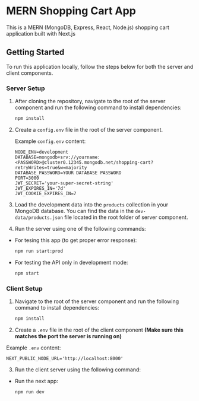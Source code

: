 # MERN Shopping Cart App

This is a MERN (MongoDB, Express, React, Node.js) shopping cart application built with Next.js

## Getting Started

To run this application locally, follow the steps below for both the server and client components.

### Server Setup

1. After cloning the repository, navigate to the root of the server component and run the following command to install dependencies:

   ```bash
   npm install

   ```

2. Create a `config.env` file in the root of the server component.

   Example `config.env` content:

   ```env
   NODE_ENV=development
   DATABASE=mongodb+srv://yourname:<PASSWORD>@cluster0.12345.mongodb.net/shopping-cart?retryWrites=true&w=majority
   DATABASE_PASSWORD=YOUR DATABASE PASSWORD
   PORT=3000
   JWT_SECRET='your-super-secret-string'
   JWT_EXPIRES_IN='7d'
   JWT_COOKIE_EXPIRES_IN=7

   ```

3. Load the development data into the `products` collection in your MongoDB database. You can find the data in the `dev-data/products.json` file located in the root folder of server component.

4. Run the server using one of the following commands:

- For tesing this app (to get proper error response):

  ```bash
  npm run start:prod

  ```

- For testing the API only in development mode:
  ```bash
  npm start
  ```

### Client Setup

1. Navigate to the root of the server component and run the following command to install dependencies:

   ```bash
   npm install

   ```

2. Create a `.env` file in the root of the client component
   **(Make sure this matches the port the server is running on)**

Example `.env` content:

```env
NEXT_PUBLIC_NODE_URL='http://localhost:8000'
```

3. Run the client server using the following command:

- Run the next app:
  ```bash
  npm run dev
  ```
